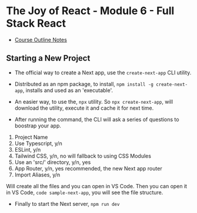 # The Joy of React - Module 6 - Full Stack React

- [Course Outline Notes](../course-notes.md)

## Starting a New Project

- The official way to create a Next app, use the `create-next-app` CLI utility.
- Distributed as an npm package, to install, `npm install -g create-next-app`, installs and used as an 'executable'.
- An easier way, to use the, `npx` utility. So `npx create-next-app`, will download the utility, execute it and cache it for next time.

- After running the command, the CLI will ask a series of questions to boostrap your app.

1. Project Name
2. Use Typescript, y/n
3. ESLint, y/n
4. Tailwind CSS, y/n, no will fallback to using CSS Modules
5. Use an 'src/' directory, y/n, yes
6. App Router, y/n, yes recommended, the new Next app router
7. Import Aliases, y/n

Will create all the files and you can open in VS Code. Then you can open it in VS Code, `code sample-next-app`, you will see the file structure.

- Finally to start the Next server, `npm run dev`
